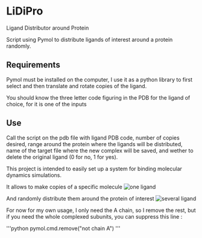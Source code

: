 # LiDiPro
Ligand Distributor around Protein

Script using Pymol to distribute ligands of interest around a protein randomly.

## Requirements

Pymol must be installed on the computer, I use it as a python library to first select and then translate and rotate copies of the ligand.

You should know the three letter code figuring in the PDB for the ligand of choice, for it is one of the inputs

## Use

Call the script on the pdb file with ligand PDB code, number of copies desired, range around the protein where the ligands will be distributed, name of the target file where the new complex will be saved, and wether to delete the original ligand (0 for no, 1 for yes).

This project is intended to easily set up a system for binding molecular dynamics simulations.

It allows to make copies of a specific molecule
![one ligand](https://github.com/FL-ECHE/FL-ECHE/blob/main/lidipro1.png?raw=true)

And randomly distribute them around the protein of interest
![several ligand](https://github.com/FL-ECHE/FL-ECHE/blob/main/lidipro2.png?raw=true)

For now for my own usage, I only need the A chain, so I remove the rest, but if you need the whole complexed subunits, you can suppress this line :

'''python
pymol.cmd.remove("not chain A")
'''
